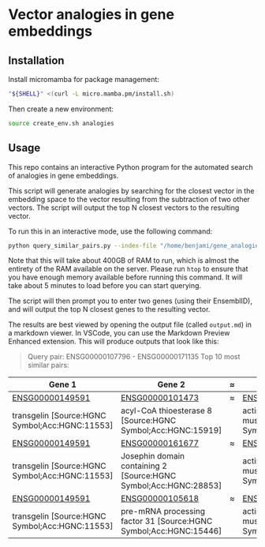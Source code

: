 # Vector analogies in gene embeddings


## Installation

Install micromamba for package management:

```bash
"${SHELL}" <(curl -L micro.mamba.pm/install.sh)
```

Then create a new environment:

```bash
source create_env.sh analogies
```

## Usage

This repo contains an interactive Python program for the automated search of analogies in gene embeddings.

This script will generate analogies by searching for the closest vector in the embedding space to the vector resulting from the subtraction of two other vectors. The script will output the top N closest vectors to the resulting vector.

To run this in an interactive mode, use the following command:

```bash
python query_similar_pairs.py --index-file "/home/benjami/gene_analogies/data/geneformer/brain_diff_cosine_20k_index.faiss" --truncate 20000 --difference --path "/home/benjami/gene_analogies/data/" --use-cosine --cpu-only --embeddings geneformer
```

Note that this will take about 400GB of RAM to run, which is almost the entirety of the RAM available on the server. Please run `htop` to ensure that you have enough memory available before running this command. It will take about 5 minutes to load before you can start querying.

The script will then prompt you to enter two genes (using their EnsemblID), and will output the top N closest genes to the resulting vector.

The results are best viewed by opening the output file (called `output.md`) in a markdown viewer. In VSCode, you can use the Markdown Preview Enhanced extension. This will produce outputs that look like this:

> Query pair: ENSG00000107796 - ENSG00000171135
> Top 10 most similar pairs:

| Gene 1 | Gene 2 | ≈ | Gene 3 | Gene 4 | Similarity |
|--------|--------|---|--------|--------|------------|
| [ENSG00000149591](https://www.proteinatlas.org/ENSG00000149591) | [ENSG00000101473](https://www.proteinatlas.org/ENSG00000101473) | ≈ | [ENSG00000107796](https://www.proteinatlas.org/ENSG00000107796) | [ENSG00000171135](https://www.proteinatlas.org/ENSG00000171135) | 0.5397 |
| transgelin [Source:HGNC Symbol;Acc:HGNC:11553] | acyl-CoA thioesterase 8 [Source:HGNC Symbol;Acc:HGNC:15919] | | actin alpha 2, smooth muscle [Source:HGNC Symbol;Acc:HGNC:130] | jagunal homolog 1 [Source:HGNC Symbol;Acc:HGNC:26926] | |
| [ENSG00000149591](https://www.proteinatlas.org/ENSG00000149591) | [ENSG00000161677](https://www.proteinatlas.org/ENSG00000161677) | ≈ | [ENSG00000107796](https://www.proteinatlas.org/ENSG00000107796) | [ENSG00000171135](https://www.proteinatlas.org/ENSG00000171135) | 0.5310 |
| transgelin [Source:HGNC Symbol;Acc:HGNC:11553] | Josephin domain containing 2 [Source:HGNC Symbol;Acc:HGNC:28853] | | actin alpha 2, smooth muscle [Source:HGNC Symbol;Acc:HGNC:130] | jagunal homolog 1 [Source:HGNC Symbol;Acc:HGNC:26926] | |
| [ENSG00000149591](https://www.proteinatlas.org/ENSG00000149591) | [ENSG00000105618](https://www.proteinatlas.org/ENSG00000105618) | ≈ | [ENSG00000107796](https://www.proteinatlas.org/ENSG00000107796) | [ENSG00000171135](https://www.proteinatlas.org/ENSG00000171135) | 0.5303 |
| transgelin [Source:HGNC Symbol;Acc:HGNC:11553] | pre-mRNA processing factor 31 [Source:HGNC Symbol;Acc:HGNC:15446] | | actin alpha 2, smooth muscle [Source:HGNC Symbol;Acc:HGNC:130] | jagunal homolog 1 [Source:HGNC Symbol;Acc:HGNC:26926] | |

## 